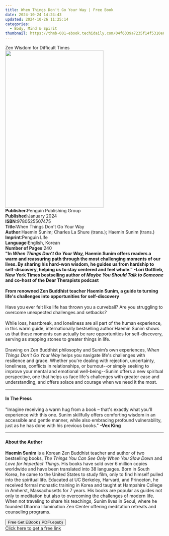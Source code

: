```yaml
---
title: When Things Don't Go Your Way | Free Book
date: 2024-10-24 14:24:43
updated: 2024-10-26 11:25:14
categories:
  - Body, Mind & Spirit
thumbnail: https://thmb-001-ebook.techidaily.com/04f6339a7235f14f5310e88d8b26277dfdc3a862429e014eda6287beec019307.jpg
---
```

<main id="book-container">
  <div class="flex flex-col">
    <div class="book-brief flex-1 py-6 px-4 sm:p-6 md:py-10 md:px-8">
      <!-- brief-->
      <div class="book-brief-main">Zen Wisdom for Difficult Times</div>
    </div>
    <div
      class="book-meta-info flex-1 grid gap-4 col-start-1 col-end-3 row-start-1 sm:mb-6 sm:grid-cols-4 lg:gap-6 lg:col-start-2 lg:row-end-6 lg:row-span-6 lg:mb-0"
    >
      <div
        class="book-meta-info-left place-content-center mt-4 p-4 text-sm leading-6 col-start-2 col-span-2 dark:text-slate-400"
      >
        <img
          class="w-full h-500 object-cover rounded-lg sm:h-255 sm:col-span-2 lg:col-span-full"
          src="https://img-001-ebook.techidaily.com/0f5b0cc65807a1a8f7bada0e992b1c373b70315919b773fadad4bfb8f532c7eb.jpg"
          alt=""
          width="312"
          height="500"
        />
      </div>
      <div
        class="book-meta-info-right mt-2 col-start-1 row-start-2 col-span-3 self-center"
      >
        <!-- meta data  -->
        <div class="flex flex-col px-4 md:px-8">
          <div class="flex-1">
            <strong>Publisher</strong>:<span class="px-2"
              >Penguin Publishing Group</span
            >
          </div>
          <div class="flex-1">
            <strong>Published</strong>:<span class="px-2">January 2024</span>
          </div>
          <div class="flex-1">
            <strong>ISBN</strong>:<span class="px-2">9780525507475</span>
          </div>
          <div class="flex-1">
            <strong>Title</strong>:<span class="px-2"
              >When Things Don&#39;t Go Your Way</span
            >
          </div>
          <div class="flex-1">
            <strong>Author</strong>:<span class="px-2"
              >Haemin Sunim; Charles La Shure (trans.); Haemin Sunim
              (trans.)</span
            >
          </div>
          <div class="flex-1">
            <strong>Imprint</strong>:<span class="px-2">Penguin Life</span>
          </div>
          <div class="flex-1">
            <strong>Language</strong>:<span class="px-2">English, Korean</span>
          </div>
          <div class="flex-1">
            <strong>Number of Pages</strong>:<span class="px-2">240</span>
          </div>
        </div>
      </div>
    </div>
    <div class="book-description flex-1 py-6 px-4 sm:p-6 md:py-10 md:px-8">
      <div class="book-description-main">
        <div accordion-content="" id="description">
          <b
            >"In <i>When Things Don’t Go Your Way, </i>Haemin Sunim offers
            readers a warm and reassuring path through the most challenging
            moments of our lives. By sharing his hard-won wisdom, he guides us
            from hardship to self-discovery, helping us to stay centered and
            feel whole." -Lori Gottlieb, New York Times bestselling author of
            <i>Maybe You Should Talk to Someone</i> and co-host of the Dear
            Therapists podcast<br /><br />From renowned Zen Buddhist teacher
            Haemin Sunim, a guide to&nbsp;turning life's challenges into
            opportunities for self-discovery</b
          ><br /><br />Have you ever felt like life has thrown you a curveball?
          Are you struggling to overcome unexpected challenges and setbacks?<br /><br />While
          loss, heartbreak, and loneliness are all part of the human experience,
          in this warm guide, internationally bestselling author Haemin Sunim
          shows us that these moments can actually be rare opportunities for
          self-discovery, serving as stepping stones to greater things in
          life.<br /><br />Drawing on Zen Buddhist philosophy and Sunim’s own
          experiences, <i>When Things Don't Go Your Way </i>helps you navigate
          life's challenges with resilience and grace. Whether you're dealing
          with rejection, uncertainty, loneliness, conflicts in relationships,
          or burnout--or simply seeking to improve your mental and emotional
          well-being--Sunim offers a new spiritual perspective, one that helps
          us face life's challenges with greater ease and understanding, and
          offers solace and courage when we need it the most.
        </div>
        <div class="accordion-fader"></div>
      </div>
    </div>
    <div class="book-excerpts flex-1 py-6 px-4 sm:p-6 md:py-10 md:px-8">
      <!-- excerpts-->
      <div class="book-excerpts-main">
        <hr />
        <h4 class="placeholder placeholder-heading">
          <span>In The Press</span>
        </h4>
        <p>
          "Imagine receiving a warm hug from a book – that's exactly what you'll
          experience with this one. Sunim skillfully offers comforting wisdom in
          an accessible and gentle manner, while also embracing profound
          vulnerability, just as he has done with his previous books."
          <b>-Vex King</b>
        </p>
      </div>
    </div>
    <div class="book-about-author flex-1 py-6 px-4 sm:p-6 md:py-10 md:px-8">
      <!-- about author-->
      <div class="book-main-author-main">
        <hr />
        <h4 class="placeholder placeholder-heading">
          <span>About the Author</span>
        </h4>
        <p>
          <b>Haemin Sunim</b> is a Korean Zen Buddhist teacher and author of two
          bestselling books,
          <i>The Things You Can See Only When You Slow Down</i> and
          <i>Love for Imperfect Things</i>. His books have sold over 6 million
          copies worldwide and have been translated into 38 languages. Born in
          South Korea, he came to the United States to study film, only to find
          himself pulled into the spiritual life. Educated at UC Berkeley,
          Harvard, and Princeton, he received formal monastic training in Korea
          and taught at Hampshire College in Amherst, Massachusetts for 7 years.
          His books are popular as guides not only to meditation but also to
          overcoming the challenges of modern life. When not traveling to share
          his teachings, Sunim lives in Seoul, where he founded Dharma
          Illumination Zen Center offering meditation retreats and counseling
          programs.
        </p>
      </div>
    </div>
    <div class="book-free-get flex-1 py-6 px-4 sm:p-6 md:py-10 md:px-8">
      <button
        id="btn-free-get"
        class="bg-blue-500 hover:bg-blue-700 text-white font-bold py-2 px-4 rounded"
      >
        Free Get EBook (.PDF/.epub)
      </button>
      <div id="countdown-display" class="px-2 text-lg mt-2"></div>
      <a
        id="free-link"
        class="hidden bg-blue-500 hover:bg-blue-700 text-white font-bold py-2 px-4 rounded"
        href="https://www.ebooks.com/en-us/book/210828188/when-things-don-t-go-your-way/haemin-sunim/"
        target="_blank"
        >Click here to get a free link</a
      >
    </div>
    <script>
      let countdownTime = 0;
      let countdownInterval = null;
      document
        .getElementById('btn-free-get')
        .addEventListener('click', startCountdown);
      function startCountdown() {
        countdownTime = new Date().getTime() + 60000 * 3;
        countdownInterval = setInterval(updateCountdown, 1000);
        document.getElementById('btn-free-get').disabled = true;
        document
          .getElementById('btn-free-get')
          .classList.add('bg-gray-500', 'cursor-not-allowed');
      }
      function updateCountdown() {
        let currentTime = new Date().getTime();
        let timeLeft = countdownTime - currentTime;
        let secondsLeft = Math.floor(timeLeft / 1000);
        document.getElementById('countdown-display').innerHTML =
          `Remaining time: ${secondsLeft} seconds.`;
        if (secondsLeft <= 0) {
          clearInterval(countdownInterval);
          document.getElementById('btn-free-get').classList.add('hidden');
          document.getElementById('free-link').classList.remove('hidden');
          document.getElementById('countdown-display').innerHTML = '';
        }
      }
    </script>
  </div>
</main>

